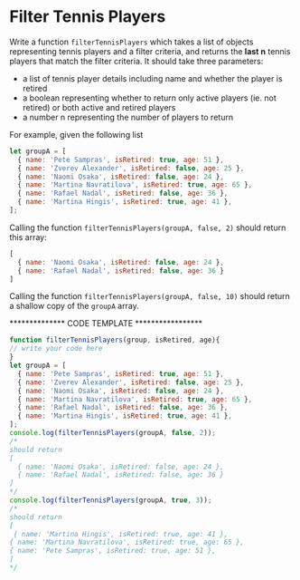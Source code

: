 # Filter Tennis Players

Write a function `filterTennisPlayers` which takes a list of objects representing tennis players and a filter criteria, and 
returns the **last n** tennis players that match the filter criteria.  It should take three parameters:

- a list of tennis player details including name and whether the player is retired
- a boolean representing whether to return only active players (ie. not retired) or both active and retired players
- a number n representing the number of players to return

For example, given the following list

```js
let groupA = [
  { name: 'Pete Sampras', isRetired: true, age: 51 },
  { name: 'Zverev Alexander', isRetired: false, age: 25 },
  { name: 'Naomi Osaka', isRetired: false, age: 24 },
  { name: 'Martina Navratilova', isRetired: true, age: 65 },
  { name: 'Rafael Nadal', isRetired: false, age: 36 },
  { name: 'Martina Hingis', isRetired: true, age: 41 },
];
```

Calling the function `filterTennisPlayers(groupA, false, 2)` 
should return this array:

```js
[
  { name: 'Naomi Osaka', isRetired: false, age: 24 },
  { name: 'Rafael Nadal', isRetired: false, age: 36 }
]
```

Calling the function `filterTennisPlayers(groupA, false, 10)` 
should return a shallow copy of the `groupA` array.
 
 
**************  CODE TEMPLATE   *****************
```js
function filterTennisPlayers(group, isRetired, age){
// write your code here
}
let groupA = [
  { name: 'Pete Sampras', isRetired: true, age: 51 },
  { name: 'Zverev Alexander', isRetired: false, age: 25 },
  { name: 'Naomi Osaka', isRetired: false, age: 24 },
  { name: 'Martina Navratilova', isRetired: true, age: 65 },
  { name: 'Rafael Nadal', isRetired: false, age: 36 },
  { name: 'Martina Hingis', isRetired: true, age: 41 },
];
console.log(filterTennisPlayers(groupA, false, 2));
/*
should return 
[
  { name: 'Naomi Osaka', isRetired: false, age: 24 },
  { name: 'Rafael Nadal', isRetired: false, age: 36 }
]
*/
console.log(filterTennisPlayers(groupA, true, 3));
/*
should return 
[
 { name: 'Martina Hingis', isRetired: true, age: 41 },
{ name: 'Martina Navratilova', isRetired: true, age: 65 },
{ name: 'Pete Sampras', isRetired: true, age: 51 },
]
*/
```




